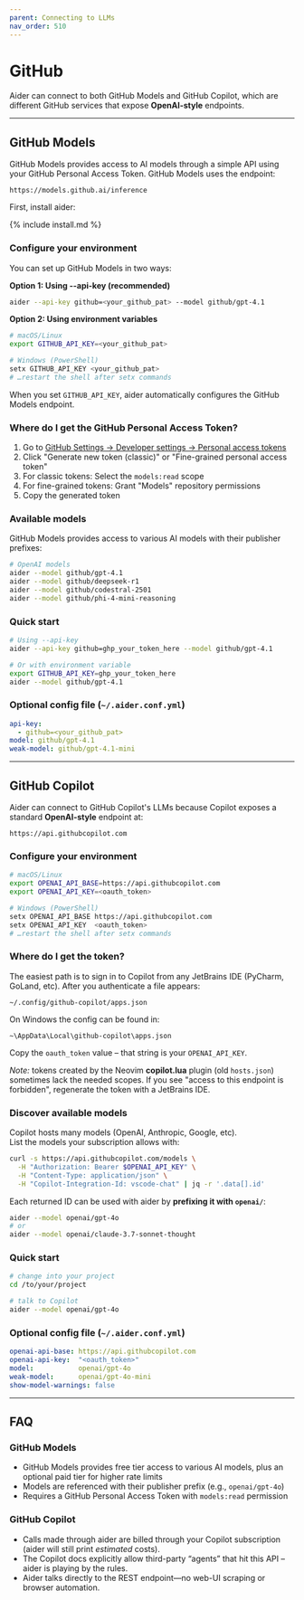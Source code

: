 ```yaml
---
parent: Connecting to LLMs
nav_order: 510
---
```


# GitHub

Aider can connect to both GitHub Models and GitHub Copilot, which are different GitHub services
that expose **OpenAI-style** endpoints.

---

## GitHub Models

GitHub Models provides access to AI models through a simple API using your GitHub Personal Access Token.
GitHub Models uses the endpoint:

```
https://models.github.ai/inference
```

First, install aider:

{% include install.md %}

### Configure your environment

You can set up GitHub Models in two ways:

**Option 1: Using --api-key (recommended)**
```bash
aider --api-key github=<your_github_pat> --model github/gpt-4.1
```

**Option 2: Using environment variables**
```bash
# macOS/Linux
export GITHUB_API_KEY=<your_github_pat>

# Windows (PowerShell)
setx GITHUB_API_KEY <your_github_pat>
# …restart the shell after setx commands
```

When you set `GITHUB_API_KEY`, aider automatically configures the GitHub Models endpoint.

### Where do I get the GitHub Personal Access Token?

1. Go to [GitHub Settings → Developer settings → Personal access tokens](https://github.com/settings/tokens)
2. Click "Generate new token (classic)" or "Fine-grained personal access token"
3. For classic tokens: Select the `models:read` scope
4. For fine-grained tokens: Grant "Models" repository permissions
5. Copy the generated token

### Available models

GitHub Models provides access to various AI models with their publisher prefixes:

```bash
# OpenAI models
aider --model github/gpt-4.1
aider --model github/deepseek-r1
aider --model github/codestral-2501
aider --model github/phi-4-mini-reasoning
```

### Quick start

```bash
# Using --api-key
aider --api-key github=ghp_your_token_here --model github/gpt-4.1

# Or with environment variable
export GITHUB_API_KEY=ghp_your_token_here
aider --model github/gpt-4.1
```

### Optional config file (`~/.aider.conf.yml`)

```yaml
api-key:
  - github=<your_github_pat>
model: github/gpt-4.1
weak-model: github/gpt-4.1-mini
```

---

## GitHub Copilot

Aider can connect to GitHub Copilot's LLMs because Copilot exposes a standard **OpenAI-style**
endpoint at:

```
https://api.githubcopilot.com
```

### Configure your environment

```bash
# macOS/Linux
export OPENAI_API_BASE=https://api.githubcopilot.com
export OPENAI_API_KEY=<oauth_token>

# Windows (PowerShell)
setx OPENAI_API_BASE https://api.githubcopilot.com
setx OPENAI_API_KEY  <oauth_token>
# …restart the shell after setx commands
```

### Where do I get the token?
The easiest path is to sign in to Copilot from any JetBrains IDE (PyCharm, GoLand, etc).
After you authenticate a file appears:

```
~/.config/github-copilot/apps.json
```

On Windows the config can be found in:

```
~\AppData\Local\github-copilot\apps.json
```

Copy the `oauth_token` value – that string is your `OPENAI_API_KEY`.

*Note:* tokens created by the Neovim **copilot.lua** plugin (old `hosts.json`) sometimes lack the
needed scopes. If you see "access to this endpoint is forbidden", regenerate the token with a
JetBrains IDE.

### Discover available models

Copilot hosts many models (OpenAI, Anthropic, Google, etc).  
List the models your subscription allows with:

```bash
curl -s https://api.githubcopilot.com/models \
  -H "Authorization: Bearer $OPENAI_API_KEY" \
  -H "Content-Type: application/json" \
  -H "Copilot-Integration-Id: vscode-chat" | jq -r '.data[].id'
```

Each returned ID can be used with aider by **prefixing it with `openai/`**:

```bash
aider --model openai/gpt-4o
# or
aider --model openai/claude-3.7-sonnet-thought
```

### Quick start

```bash
# change into your project
cd /to/your/project

# talk to Copilot
aider --model openai/gpt-4o
```

### Optional config file (`~/.aider.conf.yml`)

```yaml
openai-api-base: https://api.githubcopilot.com
openai-api-key:  "<oauth_token>"
model:           openai/gpt-4o
weak-model:      openai/gpt-4o-mini
show-model-warnings: false
```

---

## FAQ

### GitHub Models
* GitHub Models provides free tier access to various AI models, plus an optional paid tier for higher rate limits
* Models are referenced with their publisher prefix (e.g., `openai/gpt-4o`)
* Requires a GitHub Personal Access Token with `models:read` permission

### GitHub Copilot
* Calls made through aider are billed through your Copilot subscription  
  (aider will still print *estimated* costs).
* The Copilot docs explicitly allow third-party “agents” that hit this API – aider is playing by
  the rules.
* Aider talks directly to the REST endpoint—no web-UI scraping or browser automation.

